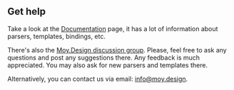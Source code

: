 
## Get help

Take a look at the [Documentation](/doc) page, it has a lot of information about parsers, templates, bindings, etc. 

There's also the [Moy.Design discussion group](https://groups.io/g/moy). Please, feel free to ask any questions and post any suggestions there. Any feedback is much appreciated. You may also ask for new parsers and templates there.

Alternatively, you can contact us via email: [info@moy.design](mailto:info@moy.design).
